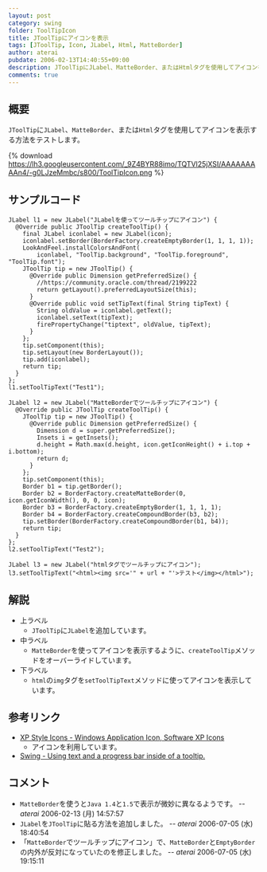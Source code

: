 ```yaml
---
layout: post
category: swing
folder: ToolTipIcon
title: JToolTipにアイコンを表示
tags: [JToolTip, Icon, JLabel, Html, MatteBorder]
author: aterai
pubdate: 2006-02-13T14:40:55+09:00
description: JToolTipにJLabel、MatteBorder、またはHtmlタグを使用してアイコンを表示する方法をテストします。
comments: true
---
```

## 概要
`JToolTip`に`JLabel`、`MatteBorder`、または`Html`タグを使用してアイコンを表示する方法をテストします。

{% download https://lh3.googleusercontent.com/_9Z4BYR88imo/TQTVl25jXSI/AAAAAAAAAn4/-g0LJzeMmbc/s800/ToolTipIcon.png %}

## サンプルコード
<pre class="prettyprint"><code>JLabel l1 = new JLabel("JLabelを使ってツールチップにアイコン") {
  @Override public JToolTip createToolTip() {
    final JLabel iconlabel = new JLabel(icon);
    iconlabel.setBorder(BorderFactory.createEmptyBorder(1, 1, 1, 1));
    LookAndFeel.installColorsAndFont(
        iconlabel, "ToolTip.background", "ToolTip.foreground", "ToolTip.font");
    JToolTip tip = new JToolTip() {
      @Override public Dimension getPreferredSize() {
        //https://community.oracle.com/thread/2199222
        return getLayout().preferredLayoutSize(this);
      }
      @Override public void setTipText(final String tipText) {
        String oldValue = iconlabel.getText();
        iconlabel.setText(tipText);
        firePropertyChange("tiptext", oldValue, tipText);
      }
    };
    tip.setComponent(this);
    tip.setLayout(new BorderLayout());
    tip.add(iconlabel);
    return tip;
  }
};
l1.setToolTipText("Test1");
</code></pre>
<pre class="prettyprint"><code>JLabel l2 = new JLabel("MatteBorderでツールチップにアイコン") {
  @Override public JToolTip createToolTip() {
    JToolTip tip = new JToolTip() {
      @Override public Dimension getPreferredSize() {
        Dimension d = super.getPreferredSize();
        Insets i = getInsets();
        d.height = Math.max(d.height, icon.getIconHeight() + i.top + i.bottom);
        return d;
      }
    };
    tip.setComponent(this);
    Border b1 = tip.getBorder();
    Border b2 = BorderFactory.createMatteBorder(0, icon.getIconWidth(), 0, 0, icon);
    Border b3 = BorderFactory.createEmptyBorder(1, 1, 1, 1);
    Border b4 = BorderFactory.createCompoundBorder(b3, b2);
    tip.setBorder(BorderFactory.createCompoundBorder(b1, b4));
    return tip;
  }
};
l2.setToolTipText("Test2");
</code></pre>
<pre class="prettyprint"><code>JLabel l3 = new JLabel("htmlタグでツールチップにアイコン");
l3.setToolTipText("&lt;html&gt;&lt;img src='" + url + "'&gt;テスト&lt;/img&gt;&lt;/html&gt;");
</code></pre>

## 解説
- 上ラベル
    - `JToolTip`に`JLabel`を追加しています。
- 中ラベル
    - `MatteBorder`を使ってアイコンを表示するように、`createToolTip`メソッドをオーバーライドしています。
- 下ラベル
    - `html`の`img`タグを`setToolTipText`メソッドに使ってアイコンを表示しています。

<!-- dummy comment line for breaking list -->

## 参考リンク
- [XP Style Icons - Windows Application Icon, Software XP Icons](http://www.icongalore.com/)
    - アイコンを利用しています。
- [Swing - Using text and a progress bar inside of a tooltip.](https://community.oracle.com/thread/2199222)

<!-- dummy comment line for breaking list -->

## コメント
- `MatteBorder`を使うと`Java 1.4`と`1.5`で表示が微妙に異なるようです。 -- *aterai* 2006-02-13 (月) 14:57:57
- `JLabel`を`JToolTip`に貼る方法を追加しました。 -- *aterai* 2006-07-05 (水) 18:40:54
- 「`MatteBorder`でツールチップにアイコン」で、`MatteBorder`と`EmptyBorder`の内外が反対になっていたのを修正しました。 -- *aterai* 2006-07-05 (水) 19:15:11

<!-- dummy comment line for breaking list -->
